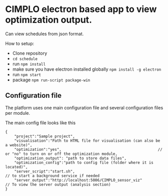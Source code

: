 
# CIMPLO electron based app to view optimization output.

Can view schedules from json format.

How to setup:

- Clone repository
- `cd schedule`
- run `npm install`
- make sure you have electron installed globally `npm install -g electron`
- run `npm start`
- package `npm run-script package-win`



## Configuration file

The platform uses one main configuration file and several configuration files per module.

The main config file looks like this

    {
        "project":"Sample project",
        "visualisation":"Path to HTML file for visualisation (can also be a website)",
        "optimization":"yes",                                           // or "no" to turn on or off the optimization module,
        "optimization_output": "path to store data files",
        "optimization_config":"path to config file (folder where it is located)",
        "server_script":"start.sh",                                      // to start a background service if needed
        "server_output":"http://localhost:5006/CIMPLO_sensor_viz"        // To view the server output (analysis section)
    }
